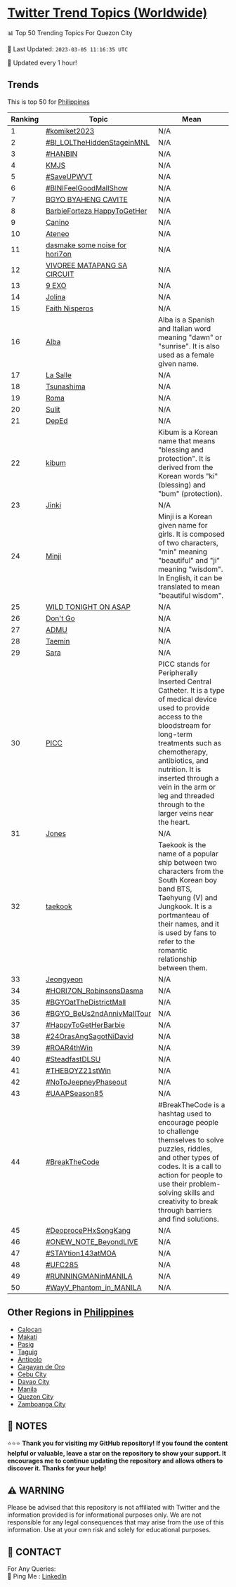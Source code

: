 [Twitter Trend Topics (Worldwide)](https://github.com/ErcinDedeoglu/Twitter-Trend-Topics)
==========


📊 Top 50 Trending Topics For Quezon City

📆 Last Updated: `2023-03-05 11:16:35 UTC`

🔧 Updated every 1 hour!


## Trends

This is top 50 for [Philippines](</Philippines>)

| Ranking | Topic | Mean |
| ------- | ------------ | ------------ |
| 1 | [#komiket2023](http://twitter.com/search?q=%23komiket2023) | N/A |
| 2 | [#BI_LOLTheHiddenStageinMNL](http://twitter.com/search?q=%23BI_LOLTheHiddenStageinMNL) | N/A |
| 3 | [#HANBIN](http://twitter.com/search?q=%23HANBIN) | N/A |
| 4 | [KMJS](http://twitter.com/search?q=KMJS) | N/A |
| 5 | [#SaveUPWVT](http://twitter.com/search?q=%23SaveUPWVT) | N/A |
| 6 | [#BINIFeelGoodMallShow](http://twitter.com/search?q=%23BINIFeelGoodMallShow) | N/A |
| 7 | [BGYO BYAHENG CAVITE](http://twitter.com/search?q=BGYO+BYAHENG+CAVITE) | N/A |
| 8 | [BarbieForteza HappyToGetHer](http://twitter.com/search?q=BarbieForteza+HappyToGetHer) | N/A |
| 9 | [Canino](http://twitter.com/search?q=Canino) | N/A |
| 10 | [Ateneo](http://twitter.com/search?q=Ateneo) | N/A |
| 11 | [dasmake some noise for hori7on](http://twitter.com/search?q=dasmake+some+noise+for+hori7on) | N/A |
| 12 | [VIVOREE MATAPANG SA CIRCUIT](http://twitter.com/search?q=VIVOREE+MATAPANG+SA+CIRCUIT) | N/A |
| 13 | [9 EXO](http://twitter.com/search?q=9+EXO) | N/A |
| 14 | [Jolina](http://twitter.com/search?q=Jolina) | N/A |
| 15 | [Faith Nisperos](http://twitter.com/search?q=Faith+Nisperos) | N/A |
| 16 | [Alba](http://twitter.com/search?q=Alba) | Alba is a Spanish and Italian word meaning "dawn" or "sunrise". It is also used as a female given name. |
| 17 | [La Salle](http://twitter.com/search?q=La+Salle) | N/A |
| 18 | [Tsunashima](http://twitter.com/search?q=Tsunashima) | N/A |
| 19 | [Roma](http://twitter.com/search?q=Roma) | N/A |
| 20 | [Sulit](http://twitter.com/search?q=Sulit) | N/A |
| 21 | [DepEd](http://twitter.com/search?q=DepEd) | N/A |
| 22 | [kibum](http://twitter.com/search?q=kibum) | Kibum is a Korean name that means "blessing and protection". It is derived from the Korean words "ki" (blessing) and "bum" (protection). |
| 23 | [Jinki](http://twitter.com/search?q=Jinki) | N/A |
| 24 | [Minji](http://twitter.com/search?q=Minji) | Minji is a Korean given name for girls. It is composed of two characters, "min" meaning "beautiful" and "ji" meaning "wisdom". In English, it can be translated to mean "beautiful wisdom". |
| 25 | [WILD TONIGHT ON ASAP](http://twitter.com/search?q=WILD+TONIGHT+ON+ASAP) | N/A |
| 26 | [Don't Go](http://twitter.com/search?q=Don%27t+Go) | N/A |
| 27 | [ADMU](http://twitter.com/search?q=ADMU) | N/A |
| 28 | [Taemin](http://twitter.com/search?q=Taemin) | N/A |
| 29 | [Sara](http://twitter.com/search?q=Sara) | N/A |
| 30 | [PICC](http://twitter.com/search?q=PICC) | PICC stands for Peripherally Inserted Central Catheter. It is a type of medical device used to provide access to the bloodstream for long-term treatments such as chemotherapy, antibiotics, and nutrition. It is inserted through a vein in the arm or leg and threaded through to the larger veins near the heart. |
| 31 | [Jones](http://twitter.com/search?q=Jones) | N/A |
| 32 | [taekook](http://twitter.com/search?q=taekook) | Taekook is the name of a popular ship between two characters from the South Korean boy band BTS, Taehyung (V) and Jungkook. It is a portmanteau of their names, and it is used by fans to refer to the romantic relationship between them. |
| 33 | [Jeongyeon](http://twitter.com/search?q=Jeongyeon) | N/A |
| 34 | [#HORI7ON_RobinsonsDasma](http://twitter.com/search?q=%23HORI7ON_RobinsonsDasma) | N/A |
| 35 | [#BGYOatTheDistrictMall](http://twitter.com/search?q=%23BGYOatTheDistrictMall) | N/A |
| 36 | [#BGYO_BeUs2ndAnnivMallTour](http://twitter.com/search?q=%23BGYO_BeUs2ndAnnivMallTour) | N/A |
| 37 | [#HappyToGetHerBarbie](http://twitter.com/search?q=%23HappyToGetHerBarbie) | N/A |
| 38 | [#24OrasAngSagotNiDavid](http://twitter.com/search?q=%2324OrasAngSagotNiDavid) | N/A |
| 39 | [#ROAR4thWin](http://twitter.com/search?q=%23ROAR4thWin) | N/A |
| 40 | [#SteadfastDLSU](http://twitter.com/search?q=%23SteadfastDLSU) | N/A |
| 41 | [#THEBOYZ21stWin](http://twitter.com/search?q=%23THEBOYZ21stWin) | N/A |
| 42 | [#NoToJeepneyPhaseout](http://twitter.com/search?q=%23NoToJeepneyPhaseout) | N/A |
| 43 | [#UAAPSeason85](http://twitter.com/search?q=%23UAAPSeason85) | N/A |
| 44 | [#BreakTheCode](http://twitter.com/search?q=%23BreakTheCode) | #BreakTheCode is a hashtag used to encourage people to challenge themselves to solve puzzles, riddles, and other types of codes. It is a call to action for people to use their problem-solving skills and creativity to break through barriers and find solutions. |
| 45 | [#DeoprocePHxSongKang](http://twitter.com/search?q=%23DeoprocePHxSongKang) | N/A |
| 46 | [#ONEW_NOTE_BeyondLIVE](http://twitter.com/search?q=%23ONEW_NOTE_BeyondLIVE) | N/A |
| 47 | [#STAYtion143atMOA](http://twitter.com/search?q=%23STAYtion143atMOA) | N/A |
| 48 | [#UFC285](http://twitter.com/search?q=%23UFC285) | N/A |
| 49 | [#RUNNINGMANinMANILA](http://twitter.com/search?q=%23RUNNINGMANinMANILA) | N/A |
| 50 | [#WayV_Phantom_in_MANILA](http://twitter.com/search?q=%23WayV_Phantom_in_MANILA) | N/A |



## Other Regions in [Philippines](</Philippines>)

* [Calocan](</Philippines/Calocan.md>)
* [Makati](</Philippines/Makati.md>)
* [Pasig](</Philippines/Pasig.md>)
* [Taguig](</Philippines/Taguig.md>)
* [Antipolo](</Philippines/Antipolo.md>)
* [Cagayan de Oro](</Philippines/Cagayan de Oro.md>)
* [Cebu City](</Philippines/Cebu City.md>)
* [Davao City](</Philippines/Davao City.md>)
* [Manila](</Philippines/Manila.md>)
* [Quezon City](</Philippines/Quezon City.md>)
* [Zamboanga City](</Philippines/Zamboanga City.md>)



## 📝 NOTES

⭐⭐⭐ **Thank you for visiting my GitHub repository! If you found the content helpful or valuable, leave a star on the repository to show your support. It encourages me to continue updating the repository and allows others to discover it. Thanks for your help!**


## ⚠️ WARNING

Please be advised that this repository is not affiliated with Twitter and the information provided is for informational purposes only. We are not responsible for any legal consequences that may arise from the use of this information. Use at your own risk and solely for educational purposes.


## 📨 CONTACT

 For Any Queries:  
            🏓 Ping Me : [LinkedIn](https://www.linkedin.com/in/ercindedeoglu/)

